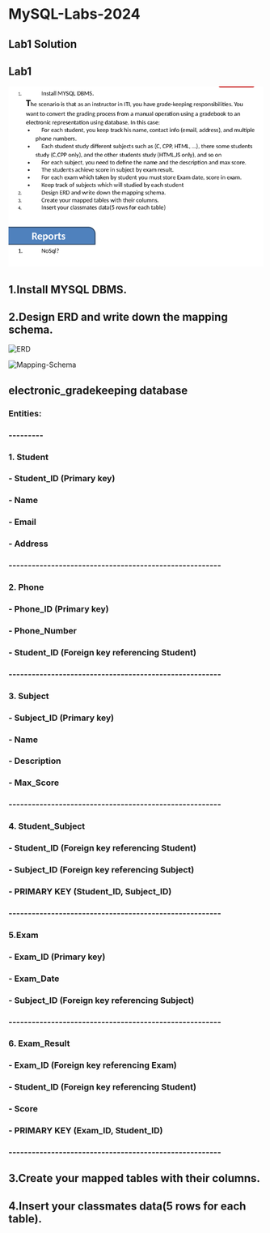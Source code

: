 # MySQL-Labs-2024
## Lab1 Solution

## Lab1
![lab1](https://github.com/fatmakhaledosman/MySQL-Labs-2024/blob/main/Labs-images/lab1.png)

##  1.Install MYSQL DBMS.


## 2.Design ERD and write down the mapping schema.

![ERD]()

![Mapping-Schema]()

## electronic_gradekeeping database

### Entities:
### ---------
### 1. Student
###     - Student_ID (Primary key)
###     - Name
###     - Email
###     - Address
### -------------------------------------------------------
###
### 2. Phone 
###     - Phone_ID (Primary key)
###     - Phone_Number
###     - Student_ID (Foreign key referencing Student)
###  -------------------------------------------------------
###
### 3. Subject 
###     - Subject_ID (Primary key)
###     - Name
###     - Description 
###     - Max_Score 
###  -------------------------------------------------------
###
### 4. Student_Subject  
###     - Student_ID (Foreign key referencing Student)
###     - Subject_ID (Foreign key referencing Subject)
###     - PRIMARY KEY (Student_ID, Subject_ID)
###  -------------------------------------------------------
###
### 5.Exam 
###     - Exam_ID (Primary key)
###     - Exam_Date
###     - Subject_ID (Foreign key referencing Subject)
###  -------------------------------------------------------
###
### 6. Exam_Result
###     - Exam_ID (Foreign key referencing Exam)
###     - Student_ID (Foreign key referencing Student)
###     - Score 
###     - PRIMARY KEY (Exam_ID, Student_ID)
### -------------------------------------------------------
###
## 3.Create your mapped tables with their columns.



## 4.Insert your classmates data(5 rows for each table).

